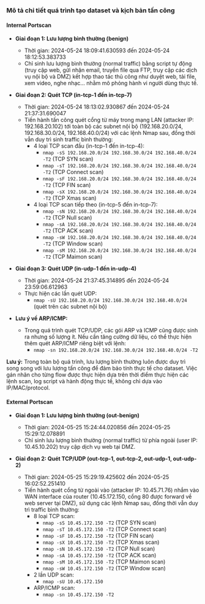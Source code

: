 ### Mô tả chi tiết quá trình tạo dataset và kịch bản tấn công


#### Internal Portscan

- **Giai đoạn 1: Lưu lượng bình thường (benign)**
  - Thời gian: 2024-05-24 18:09:41.630593 đến 2024-05-24 18:12:53.383733
  - Chỉ sinh lưu lượng bình thường (normal traffic) bằng script tự động (truy cập web, gửi nhận email, truyền file qua FTP, truy cập các dịch vụ nội bộ và DMZ) kết hợp thao tác thủ công như duyệt web, tải file, xem video, nghe nhạc... nhằm mô phỏng hành vi người dùng thực tế.

- **Giai đoạn 2: Quét TCP (in-tcp-1 đến in-tcp-7)**
  - Thời gian: 2024-05-24 18:13:02.930867 đến 2024-05-24 21:37:31.690047
  - Tiến hành tấn công quét cổng từ máy trong mạng LAN (attacker IP: 192.168.20.102) tới toàn bộ các subnet nội bộ (192.168.20.0/24, 192.168.30.0/24, 192.168.40.0/24) với các lệnh Nmap sau, đồng thời vẫn duy trì sinh traffic bình thường:
    - 4 loại TCP scan đầu (in-tcp-1 đến in-tcp-4):
      - `nmap -sS 192.168.20.0/24 192.168.30.0/24 192.168.40.0/24 -T2`  (TCP SYN scan)
      - `nmap -sT 192.168.20.0/24 192.168.30.0/24 192.168.40.0/24 -T2`  (TCP Connect scan)
      - `nmap -sF 192.168.20.0/24 192.168.30.0/24 192.168.40.0/24 -T2`  (TCP FIN scan)
      - `nmap -sX 192.168.20.0/24 192.168.30.0/24 192.168.40.0/24 -T2`  (TCP Xmas scan)
    - 4 loại TCP scan tiếp theo (in-tcp-5 đến in-tcp-7):
      - `nmap -sN 192.168.20.0/24 192.168.30.0/24 192.168.40.0/24 -T2`  (TCP Null scan)
      - `nmap -sA 192.168.20.0/24 192.168.30.0/24 192.168.40.0/24 -T2`  (TCP ACK scan)
      - `nmap -sW 192.168.20.0/24 192.168.30.0/24 192.168.40.0/24 -T2`  (TCP Window scan)
      - `nmap -sM 192.168.20.0/24 192.168.30.0/24 192.168.40.0/24 -T2`  (TCP Maimon scan)

- **Giai đoạn 3: Quét UDP (in-udp-1 đến in-udp-4)**
  - Thời gian: 2024-05-24 21:37:45.314895 đến 2024-05-24 23:59:06.612963
  - Thực hiện các lần quét UDP:
    - `nmap -sU 192.168.20.0/24 192.168.30.0/24 192.168.40.0/24` (quét trên các subnet nội bộ)

- **Lưu ý về ARP/ICMP:**
  - Trong quá trình quét TCP/UDP, các gói ARP và ICMP cũng được sinh ra nhưng số lượng ít. Nếu cần tăng cường dữ liệu, có thể thực hiện thêm quét ARP/ICMP riêng biệt với lệnh:
    - `nmap -sn 192.168.20.0/24 192.168.30.0/24 192.168.40.0/24 -T2`

**Lưu ý:** Trong toàn bộ quá trình, lưu lượng bình thường luôn được duy trì song song với lưu lượng tấn công để đảm bảo tính thực tế cho dataset. Việc gán nhãn cho từng flow được thực hiện dựa trên thời điểm thực hiện các lệnh scan, log script và hành động thực tế, không chỉ dựa vào IP/MAC/protocol.


#### External Portscan

- **Giai đoạn 1: Lưu lượng bình thường (out-benign)**
  - Thời gian: 2024-05-25 15:24:44.020856 đến 2024-05-25 15:29:12.078891
  - Chỉ sinh lưu lượng bình thường (normal traffic) từ phía ngoài (user IP: 10.45.10.202) truy cập dịch vụ web tại DMZ.

- **Giai đoạn 2: Quét TCP/UDP (out-tcp-1, out-tcp-2, out-udp-1, out-udp-2)**
  - Thời gian: 2024-05-25 15:29:19.425602 đến 2024-05-25 16:02:52.251410
  - Tiến hành quét cổng từ ngoài vào (attacker IP: 10.45.71.76) nhắm vào WAN interface của router (10.45.172.150, cổng 80 được forward về web server tại DMZ), sử dụng các lệnh Nmap sau, đồng thời vẫn duy trì traffic bình thường:
    - 8 loại TCP scan:
      - `nmap -sS 10.45.172.150 -T2`  (TCP SYN scan)
      - `nmap -sT 10.45.172.150 -T2`  (TCP Connect scan)
      - `nmap -sF 10.45.172.150 -T2`  (TCP FIN scan)
      - `nmap -sX 10.45.172.150 -T2`  (TCP Xmas scan)
      - `nmap -sN 10.45.172.150 -T2`  (TCP Null scan)
      - `nmap -sA 10.45.172.150 -T2`  (TCP ACK scan)
      - `nmap -sM 10.45.172.150 -T2`  (TCP Maimon scan)
      - `nmap -sW 10.45.172.150 -T2`  (TCP Window scan)
    - 2 lần UDP scan:
      - `nmap -sU 10.45.172.150`
    - ARP/ICMP scan:
      - `nmap -sn 10.45.172.150 -T2`
